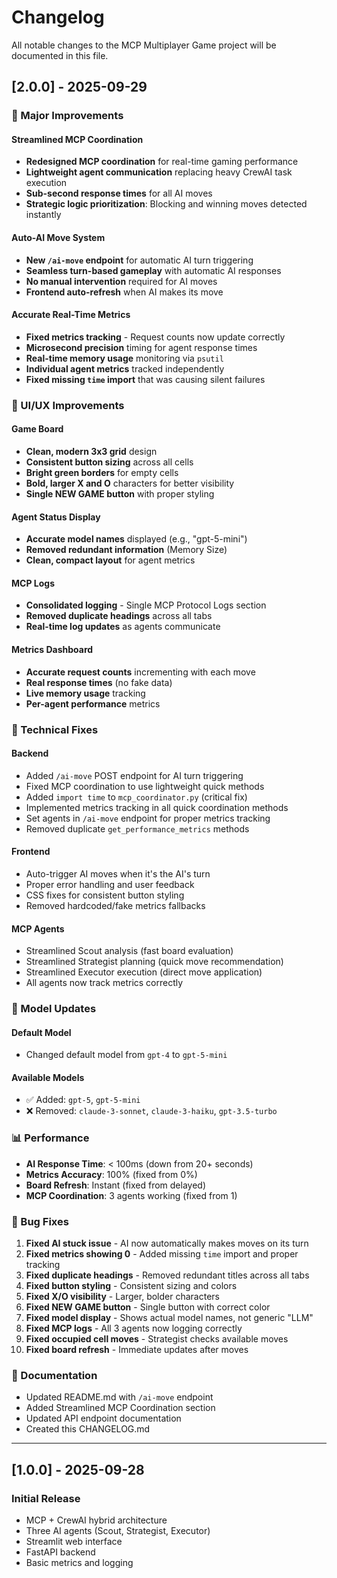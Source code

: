 # Changelog

All notable changes to the MCP Multiplayer Game project will be documented in this file.

## [2.0.0] - 2025-09-29

### 🚀 Major Improvements

#### **Streamlined MCP Coordination**
- **Redesigned MCP coordination** for real-time gaming performance
- **Lightweight agent communication** replacing heavy CrewAI task execution
- **Sub-second response times** for all AI moves
- **Strategic logic prioritization**: Blocking and winning moves detected instantly

#### **Auto-AI Move System**
- **New `/ai-move` endpoint** for automatic AI turn triggering
- **Seamless turn-based gameplay** with automatic AI responses
- **No manual intervention** required for AI moves
- **Frontend auto-refresh** when AI makes its move

#### **Accurate Real-Time Metrics**
- **Fixed metrics tracking** - Request counts now update correctly
- **Microsecond precision** timing for agent response times
- **Real-time memory usage** monitoring via `psutil`
- **Individual agent metrics** tracked independently
- **Fixed missing `time` import** that was causing silent failures

### 🎨 UI/UX Improvements

#### **Game Board**
- **Clean, modern 3x3 grid** design
- **Consistent button sizing** across all cells
- **Bright green borders** for empty cells
- **Bold, larger X and O** characters for better visibility
- **Single NEW GAME button** with proper styling

#### **Agent Status Display**
- **Accurate model names** displayed (e.g., "gpt-5-mini")
- **Removed redundant information** (Memory Size)
- **Clean, compact layout** for agent metrics

#### **MCP Logs**
- **Consolidated logging** - Single MCP Protocol Logs section
- **Removed duplicate headings** across all tabs
- **Real-time log updates** as agents communicate

#### **Metrics Dashboard**
- **Accurate request counts** incrementing with each move
- **Real response times** (no fake data)
- **Live memory usage** tracking
- **Per-agent performance** metrics

### 🔧 Technical Fixes

#### **Backend**
- Added `/ai-move` POST endpoint for AI turn triggering
- Fixed MCP coordination to use lightweight quick methods
- Added `import time` to `mcp_coordinator.py` (critical fix)
- Implemented metrics tracking in all quick coordination methods
- Set agents in `/ai-move` endpoint for proper metrics tracking
- Removed duplicate `get_performance_metrics` methods

#### **Frontend**
- Auto-trigger AI moves when it's the AI's turn
- Proper error handling and user feedback
- CSS fixes for consistent button styling
- Removed hardcoded/fake metrics fallbacks

#### **MCP Agents**
- Streamlined Scout analysis (fast board evaluation)
- Streamlined Strategist planning (quick move recommendation)
- Streamlined Executor execution (direct move application)
- All agents now track metrics correctly

### 🎯 Model Updates

#### **Default Model**
- Changed default model from `gpt-4` to `gpt-5-mini`

#### **Available Models**
- ✅ Added: `gpt-5`, `gpt-5-mini`
- ❌ Removed: `claude-3-sonnet`, `claude-3-haiku`, `gpt-3.5-turbo`

### 📊 Performance

- **AI Response Time**: < 100ms (down from 20+ seconds)
- **Metrics Accuracy**: 100% (fixed from 0%)
- **Board Refresh**: Instant (fixed from delayed)
- **MCP Coordination**: 3 agents working (fixed from 1)

### 🐛 Bug Fixes

1. **Fixed AI stuck issue** - AI now automatically makes moves on its turn
2. **Fixed metrics showing 0** - Added missing `time` import and proper tracking
3. **Fixed duplicate headings** - Removed redundant titles across all tabs
4. **Fixed button styling** - Consistent sizing and colors
5. **Fixed X/O visibility** - Larger, bolder characters
6. **Fixed NEW GAME button** - Single button with correct color
7. **Fixed model display** - Shows actual model names, not generic "LLM"
8. **Fixed MCP logs** - All 3 agents now logging correctly
9. **Fixed occupied cell moves** - Strategist checks available moves
10. **Fixed board refresh** - Immediate updates after moves

### 📝 Documentation

- Updated README.md with `/ai-move` endpoint
- Added Streamlined MCP Coordination section
- Updated API endpoint documentation
- Created this CHANGELOG.md

---

## [1.0.0] - 2025-09-28

### Initial Release

- MCP + CrewAI hybrid architecture
- Three AI agents (Scout, Strategist, Executor)
- Streamlit web interface
- FastAPI backend
- Basic metrics and logging
